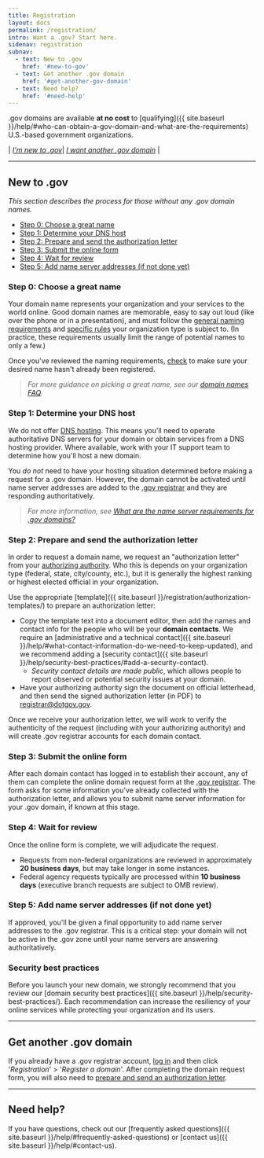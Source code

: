 ```yaml
---
title: Registration
layout: docs
permalink: /registration/
intro: Want a .gov? Start here.
sidenav: registration
subnav:
  - text: New to .gov
    href: '#new-to-gov'
  - text: Get another .gov domain
    href: '#get-another-gov-domain'
  - text: Need help?
    href: '#need-help'
---
```

.gov domains are available **at no cost** to [qualifying]({{ site.baseurl }}/help/#who-can-obtain-a-gov-domain-and-what-are-the-requirements) U.S.-based government organizations.

| *[I'm new to .gov](#new-to-gov)*| *[I want another .gov domain](#get-another-gov-domain)* |

***

## New to .gov
*This section describes the process for those without any .gov domain names.*

* [Step 0: Choose a great name](#step-0-choose-a-great-name)
* [Step 1: Determine your DNS host](#step-1-determine-your-dns-host)
* [Step 2: Prepare and send the authorization letter](#step-2-prepare-and-send-the-authorization-letter)
* [Step 3: Submit the online form](#step-3-submit-the-online-form)
* [Step 4: Wait for review](#step-4-wait-for-review)
* [Step 5: Add name server addresses (if not done yet)](#step-5-add-name-server-addresses-if-not-done-yet)

### Step 0: Choose a great name
Your domain name represents your organization and your services to the world online. Good domain names are memorable, easy to say out loud (like over the phone or in a presentation), and must follow the [general naming requirements]({{_site.baseurl_}}/registration/requirements/#naming-requirements) and [specific rules]({{_site.baseurl_}}/registration/requirements/#specific-requirements) your organization type is subject to. (In practice, these requirements usually limit the range of potential names to only a few.)

Once you've reviewed the naming requirements, [check](https://domains.dotgov.gov/dotgov-web/registration/whois.xhtml) to make sure your desired name hasn't already been registered.

> *For more guidance on picking a great name, see our [domain names FAQ]({{_site.baseurl}}/help/#domain-names-faq).*

### Step 1: Determine your DNS host
We do not offer [DNS hosting]({{_site.baseurl}}/help#do-you-provide-dns-hosting-for-gov-domains). This means you'll need to operate authoritative DNS servers for your domain or obtain services from a DNS hosting provider. Where available, work with your IT support team to determine how you'll host a new domain.

You _do not_ need to have your hosting situation determined before making a request for a .gov domain. However, the domain cannot be activated until name server addresses are added to the [.gov registrar](https://domains.dotgov.gov) and they are responding authoritatively.

> *For more information, see [What are the name server requirements for .gov domains?]({{_site.baseurl}}/help/#what-are-the-name-server-requirements-for-gov-domains)*

### Step 2: Prepare and send the authorization letter
In order to request a domain name, we request an "authorization letter" from your [authorizing authority]({{site.baseurl}}/help/#whats-an-authorizing-authority-and-who-is-ours). Who this is depends on your organization type (federal, state, city/county, etc.), but it is generally the highest ranking or highest elected official in your organization.

Use the appropriate [template]({{ site.baseurl }}/registration/authorization-templates/) to prepare an authorization letter:

* Copy the template text into a document editor, then add the names and contact info for the people who will be your **domain contacts**. We require an [administrative and a technical contact]({{ site.baseurl }}/help/#what-contact-information-do-we-need-to-keep-updated), and we recommend adding a [security contact]({{ site.baseurl }}/help/security-best-practices/#add-a-security-contact).
  * *Security contact details are made public*, which allows people to report observed or potential security issues at your domain.
* Have your authorizing authority sign the document on official letterhead, and then send the signed authorization letter (in PDF) to <registrar@dotgov.gov>.

Once we receive your authorization letter, we will work to verify the authenticity of the request (including with your authorizing authority) and will create .gov registrar accounts for each domain contact.

### Step 3: Submit the online form

After each domain contact has logged in to establish their account, any of them can complete the online domain request form at the [.gov registrar](https://domains.dotgov.gov). The form asks for some information you've already collected with the authorization letter, and allows you to submit name server information for your .gov domain, if known at this stage.

### Step 4: Wait for review

Once the online form is complete, we will adjudicate the request.

* Requests from non-federal organizations are reviewed in approximately **20 business days**, but may take longer in some instances.
* Federal agency requests typically are processed within **10 business days** (executive branch requests are subject to OMB review).

### Step 5: Add name server addresses (if not done yet)

If approved, you'll be given a final opportunity to add name server addresses to the .gov registrar. This is a critical step: your domain will not be active in the .gov zone until your name servers are answering authoritatively.

### Security best practices

Before you launch your new domain, we strongly recommend that you review our [domain security best practices]({{ site.baseurl }}/help/security-best-practices/). Each recommendation can increase the resiliency of your online services while protecting your organization and its users.

***

## Get another .gov domain

If you already have a .gov registrar account, [log in](https://domains.dotgov.gov) and then click '_Registration_' > '_Register a domain_'. After completing the domain request form, you will also need to [prepare and send an authorization letter](#step-1-prepare-and-send-the-authorization-letter).

***

## Need help?

If you have questions, check out our [frequently asked questions]({{ site.baseurl }}/help/#frequently-asked-questions) or [contact us]({{ site.baseurl }}/help/#contact-us).
